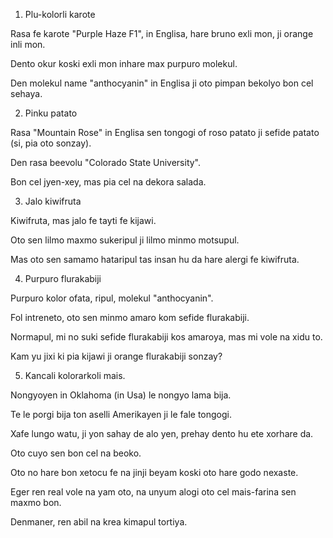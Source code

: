 1) Plu-kolorli karote

Rasa fe karote "Purple Haze F1", in Englisa, hare bruno exli mon, ji orange inli mon.

Dento okur koski exli mon inhare max purpuro molekul.

Den molekul name "anthocyanin" in Englisa ji oto pimpan bekolyo bon cel sehaya.

2) Pinku patato

Rasa "Mountain Rose" in Englisa sen tongogi of roso patato ji sefide patato (si, pia oto sonzay).

Den rasa beevolu "Colorado State University".

Bon cel jyen-xey, mas pia cel na dekora salada.

3) Jalo kiwifruta

Kiwifruta, mas jalo fe tayti fe kijawi.

Oto sen lilmo maxmo sukeripul ji lilmo minmo motsupul.

Mas oto sen samamo hataripul tas insan hu da hare alergi fe kiwifruta.

4) Purpuro flurakabiji

Purpuro kolor ofata, ripul, molekul "anthocyanin".

Fol intreneto, oto sen minmo amaro kom sefide flurakabiji.

Normapul, mi no suki sefide flurakabiji kos amaroya, mas mi vole na xidu to.

Kam yu jixi ki pia kijawi ji orange flurakabiji sonzay?

5) Kancali kolorarkoli mais.

Nongyoyen in Oklahoma (in Usa) le nongyo lama bija.

Te le porgi bija ton aselli Amerikayen ji le fale tongogi.

Xafe lungo watu, ji yon sahay de alo yen, prehay dento hu ete xorhare da.

Oto cuyo sen bon cel na beoko.

Oto no hare bon xetocu fe na jinji beyam koski oto hare godo nexaste.

Eger ren real vole na yam oto, na unyum alogi oto cel mais-farina sen maxmo bon.

Denmaner, ren abil na krea kimapul tortiya.

